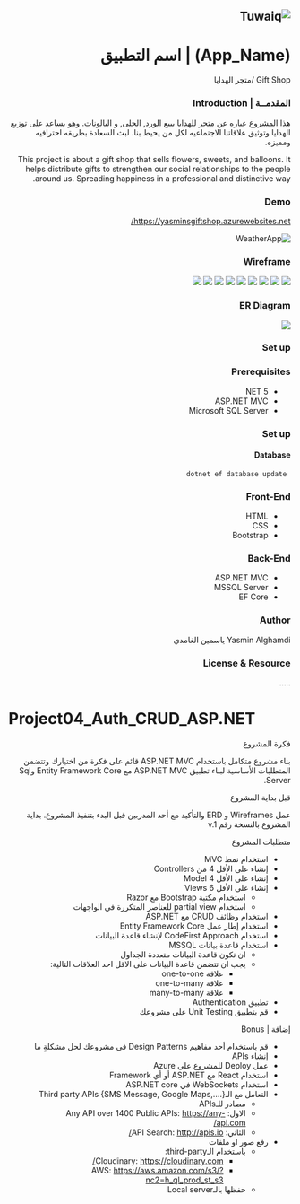 <div dir="rtl" align="right">

![Tuwaiq](https://i.ibb.co/SV2BSn5/tuwaiq.png)
----
# (App_Name) | اسم التطبيق
Gift Shop /متجر الهدايا
### المقدمــة | Introduction 
 هذا المشروع عباره عن متجر للهدايا يبيع الورد, الحلى, و البالونات. وهو يساعد على توزيع الهدايا وتوثيق علاقاتنا الاجتماعيه لكل من يحيط بنا. لبث السعادة بطريقه احترافيه ومميزه.

This project is about a gift shop that sells flowers, sweets, and balloons. It helps distribute gifts to strengthen our social relationships to the people around us. Spreading happiness in a professional and distinctive way.

### Demo  
 https://yasminsgiftshop.azurewebsites.net/
 
![WeatherApp](https://github.com/Yasmin-AlGhamdi/Project04_Auth_CRUD_ASP.NET/blob/main/GiftShop.gif)
### Wireframe  
<img src="https://github.com/Yasmin-AlGhamdi/Project04_Auth_CRUD_ASP.NET/blob/main/WireFrame/HomePage.jpeg"/>
<img src="https://github.com/Yasmin-AlGhamdi/Project04_Auth_CRUD_ASP.NET/blob/main/WireFrame/SignUpPage.jpeg"/>
<img src="https://github.com/Yasmin-AlGhamdi/Project04_Auth_CRUD_ASP.NET/blob/main/WireFrame/LoginPage.jpeg"/>
<img src="https://github.com/Yasmin-AlGhamdi/Project04_Auth_CRUD_ASP.NET/blob/main/WireFrame/PrivacyPage.jpeg"/>
<img src="https://github.com/Yasmin-AlGhamdi/Project04_Auth_CRUD_ASP.NET/blob/main/WireFrame/ContactUsPage.jpeg"/>
<img src="https://github.com/Yasmin-AlGhamdi/Project04_Auth_CRUD_ASP.NET/blob/main/WireFrame/ProductsPage.jpeg"/>
<img src="https://github.com/Yasmin-AlGhamdi/Project04_Auth_CRUD_ASP.NET/blob/main/WireFrame/DetailsPage.jpeg"/>
<img src="https://github.com/Yasmin-AlGhamdi/Project04_Auth_CRUD_ASP.NET/blob/main/WireFrame/EditPage.jpeg"/>
<img src="https://github.com/Yasmin-AlGhamdi/Project04_Auth_CRUD_ASP.NET/blob/main/WireFrame/CreatePage.jpeg"/>

### ER Diagram 
<img src="https://github.com/Yasmin-AlGhamdi/Project04_Auth_CRUD_ASP.NET/blob/main/ERD.jpg"/>

### Set up  
### Prerequisites
- NET 5 
- ASP.NET MVC
- Microsoft SQL Server 
### Set up  
 #### Database
 ``` dotnet ef database update```
### Front-End  
 - HTML
 - CSS
 - Bootstrap 
### Back-End 
 - ASP.NET MVC
 - MSSQL Server
 - EF Core
### Author
Yasmin Alghamdi
ياسمين الغامدي
### License & Resource
 .....
</div>


# Project04_Auth_CRUD_ASP.NET

<div dir="rtl" align="right">

فكرة المشروع

بناء مشروع متكامل باستخدام ASP.NET MVC  قائم على فكرة من اختيارك وتتضمن المتطلبات الأساسية لبناء تطبيق ASP.NET MVC مع  Entity Framework Core وSql Server.


قبل بداية المشروع 

عمل Wireframes و ERD والتأكيد مع أحد المدربين قبل البدء بتنفيذ المشروع. بداية المشروع بالنسخة رقم  v.1

متطلبات المشروع


- استخدام نمط MVC 
- إنشاء على الأقل 4 من Controllers
- إنشاء على الأقل 4 Model 
- إنشاء على الأقل 6 Views
    - استخدام مكتبة Bootstrap مع Razor 
    - استخدام partial view للعناصر المتكررة في الواجهات
- استخدام وظائف CRUD مع ASP.NET 
- استخدام إطار عمل Entity Framework Core
- استخدام CodeFirst Approach لإنشاء قاعدة البيانات
- استخدام قاعدة بيانات MSSQL 
    - ان تكون قاعدة البيانات متعددة الجداول
    - يجب ان تتضمن قاعدة البيانات على الاقل احد العلاقات التالية:
        - علاقة one-to-one
        - علاقة one-to-many
        - علاقة many-to-many
- تطبيق Authentication 
- قم بتطبيق Unit Testing على مشروعك
    





إضافة | Bonus 
- قم باستخدام أحد مفاهيم Design Patterns في مشروعك لحل مشكلةٍ ما
- إنشاء APIs 
- عمل Deploy للمشروع على Azure
- استخدام React مع ASP.NET أو أي Framework 
- استخدام WebSockets في ASP.NET core
- التعامل مع الـThird party APIs  {SMS Message, Google Maps,….} 
    - مصادر للـAPIs
    - الاول: Any API over 1400 Public APIs: https://any-api.com/
    - الثاني: API Search: http://apis.io/
- رفع صور او ملفات 
    -  باستخدام الـthird-party:
        - Cloudinary: https://cloudinary.com/
        -  AWS: https://aws.amazon.com/s3/?nc2=h_ql_prod_st_s3
    - حفظها  بالـLocal server 
</div>
